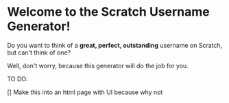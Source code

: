 <h1>Welcome to the Scratch Username Generator!</h1>

Do you want to think of a <strong>great, perfect, outstanding</strong> username on Scratch, but can't think of one?

Well, don't worry, because this generator will do the job for you.

TO DO:

[] Make this into an html page with UI because why not

